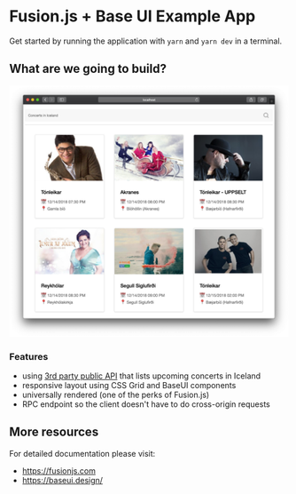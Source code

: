# Fusion.js + Base UI Example App

Get started by running the application with `yarn` and `yarn dev` in a terminal.

## What are we going to build?

![Concerts in Iceland](preview.png)

### Features

- using [3rd party public API](http://docs.apis.is/#endpoint-concerts) that lists upcoming concerts in Iceland
- responsive layout using CSS Grid and BaseUI components
- universally rendered (one of the perks of Fusion.js)
- RPC endpoint so the client doesn't have to do cross-origin requests

## More resources

For detailed documentation please visit:

- https://fusionjs.com
- https://baseui.design/
